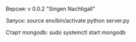Версия: v 0.0.2 "Singen Nachtigall"

Запуск:
source env/bin/activate
python server.py

Cтарт mongodb:
	sudo systemctl start mongodb